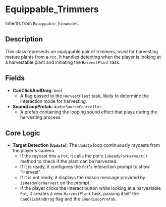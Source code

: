 # Equippable_Trimmers

Inherits from `Equippable_Viewmodel`.

## Description

This class represents an equippable pair of trimmers, used for harvesting mature plants from a `Pot`. It handles detecting when the player is looking at a harvestable plant and initiating the `HarvestPlant` task.

## Fields

-   **CanClickAndDrag**: `bool`
    -   A flag passed to the `HarvestPlant` task, likely to determine the interaction mode for harvesting.
-   **SoundLoopPrefab**: `AudioSourceController`
    -   A prefab containing the looping sound effect that plays during the harvesting process.

## Core Logic

-   **Target Detection (`Update`)**: The `Update` loop continuously raycasts from the player's camera.
    -   If the raycast hits a `Pot`, it calls the pot's `IsReadyForHarvest()` method to check if the plant can be harvested.
    -   If it is ready, it configures the `Pot`'s interaction prompt to show "Harvest".
    -   If it is not ready, it displays the reason message provided by `IsReadyForHarvest` on the prompt.
    -   If the player clicks the interact button while looking at a harvestable `Pot`, it creates a new `HarvestPlant` task, passing itself the `CanClickAndDrag` flag and the `SoundLoopPrefab`.
